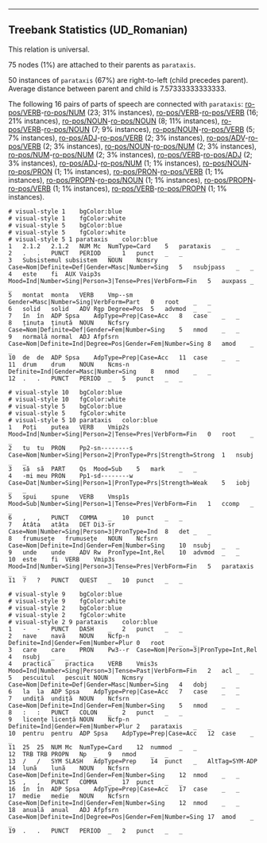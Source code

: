 

--------------------------------------------------------------------------------

## Treebank Statistics (UD_Romanian)

This relation is universal.

75 nodes (1%) are attached to their parents as `parataxis`.

50 instances of `parataxis` (67%) are right-to-left (child precedes parent).
Average distance between parent and child is 7.57333333333333.

The following 16 pairs of parts of speech are connected with `parataxis`: [ro-pos/VERB]()-[ro-pos/NUM]() (23; 31% instances), [ro-pos/VERB]()-[ro-pos/VERB]() (16; 21% instances), [ro-pos/NOUN]()-[ro-pos/NOUN]() (8; 11% instances), [ro-pos/VERB]()-[ro-pos/NOUN]() (7; 9% instances), [ro-pos/NOUN]()-[ro-pos/VERB]() (5; 7% instances), [ro-pos/ADJ]()-[ro-pos/VERB]() (2; 3% instances), [ro-pos/ADV]()-[ro-pos/VERB]() (2; 3% instances), [ro-pos/NOUN]()-[ro-pos/NUM]() (2; 3% instances), [ro-pos/NUM]()-[ro-pos/NUM]() (2; 3% instances), [ro-pos/VERB]()-[ro-pos/ADJ]() (2; 3% instances), [ro-pos/ADJ]()-[ro-pos/NUM]() (1; 1% instances), [ro-pos/NOUN]()-[ro-pos/PRON]() (1; 1% instances), [ro-pos/PRON]()-[ro-pos/VERB]() (1; 1% instances), [ro-pos/PROPN]()-[ro-pos/NOUN]() (1; 1% instances), [ro-pos/PROPN]()-[ro-pos/VERB]() (1; 1% instances), [ro-pos/VERB]()-[ro-pos/PROPN]() (1; 1% instances).


~~~ conllu
# visual-style 1	bgColor:blue
# visual-style 1	fgColor:white
# visual-style 5	bgColor:blue
# visual-style 5	fgColor:white
# visual-style 5 1 parataxis	color:blue
1	2.1.2	2.1.2	NUM	Mc	NumType=Card	5	parataxis	_	_
2	.	.	PUNCT	PERIOD	_	1	punct	_	_
3	Subsistemul	subsistem	NOUN	Ncmsry	Case=Nom|Definite=Def|Gender=Masc|Number=Sing	5	nsubjpass	_	_
4	este	fi	AUX	Vaip3s	Mood=Ind|Number=Sing|Person=3|Tense=Pres|VerbForm=Fin	5	auxpass	_	_
5	montat	monta	VERB	Vmp--sm	Gender=Masc|Number=Sing|VerbForm=Part	0	root	_	_
6	solid	solid	ADV	Rgp	Degree=Pos	5	advmod	_	_
7	în	în	ADP	Spsa	AdpType=Prep|Case=Acc	8	case	_	_
8	ținuta	ținută	NOUN	Ncfsry	Case=Nom|Definite=Def|Gender=Fem|Number=Sing	5	nmod	_	_
9	normală	normal	ADJ	Afpfsrn	Case=Nom|Definite=Ind|Degree=Pos|Gender=Fem|Number=Sing	8	amod	_	_
10	de	de	ADP	Spsa	AdpType=Prep|Case=Acc	11	case	_	_
11	drum	drum	NOUN	Ncms-n	Definite=Ind|Gender=Masc|Number=Sing	8	nmod	_	_
12	.	.	PUNCT	PERIOD	_	5	punct	_	_

~~~


~~~ conllu
# visual-style 10	bgColor:blue
# visual-style 10	fgColor:white
# visual-style 5	bgColor:blue
# visual-style 5	fgColor:white
# visual-style 5 10 parataxis	color:blue
1	Poți	putea	VERB	Vmip2s	Mood=Ind|Number=Sing|Person=2|Tense=Pres|VerbForm=Fin	0	root	_	_
2	tu	tu	PRON	Pp2-sn--------s	Case=Nom|Number=Sing|Person=2|PronType=Prs|Strength=Strong	1	nsubj	_	_
3	să	să	PART	Qs	Mood=Sub	5	mark	_	_
4	-mi	meu	PRON	Pp1-sd--------w	Case=Dat|Number=Sing|Person=1|PronType=Prs|Strength=Weak	5	iobj	_	_
5	spui	spune	VERB	Vmsp1s	Mood=Sub|Number=Sing|Person=1|Tense=Pres|VerbForm=Fin	1	ccomp	_	_
6	,	,	PUNCT	COMMA	_	10	punct	_	_
7	Atâta	atâta	DET	Di3-sr	Case=Nom|Number=Sing|Person=3|PronType=Ind	8	det	_	_
8	frumusețe	frumusețe	NOUN	Ncfsrn	Case=Nom|Definite=Ind|Gender=Fem|Number=Sing	10	nsubj	_	_
9	unde	unde	ADV	Rw	PronType=Int,Rel	10	advmod	_	_
10	este	fi	VERB	Vmip3s	Mood=Ind|Number=Sing|Person=3|Tense=Pres|VerbForm=Fin	5	parataxis	_	_
11	?	?	PUNCT	QUEST	_	10	punct	_	_

~~~


~~~ conllu
# visual-style 9	bgColor:blue
# visual-style 9	fgColor:white
# visual-style 2	bgColor:blue
# visual-style 2	fgColor:white
# visual-style 2 9 parataxis	color:blue
1	-	-	PUNCT	DASH	_	2	punct	_	_
2	nave	navă	NOUN	Ncfp-n	Definite=Ind|Gender=Fem|Number=Plur	0	root	_	_
3	care	care	PRON	Pw3--r	Case=Nom|Person=3|PronType=Int,Rel	4	nsubj	_	_
4	practică	practica	VERB	Vmis3s	Mood=Ind|Number=Sing|Person=3|Tense=Past|VerbForm=Fin	2	acl	_	_
5	pescuitul	pescuit	NOUN	Ncmsry	Case=Nom|Definite=Def|Gender=Masc|Number=Sing	4	dobj	_	_
6	la	la	ADP	Spsa	AdpType=Prep|Case=Acc	7	case	_	_
7	undiță	undiță	NOUN	Ncfsrn	Case=Nom|Definite=Ind|Gender=Fem|Number=Sing	5	nmod	_	_
8	:	:	PUNCT	COLON	_	2	punct	_	_
9	licențe	licență	NOUN	Ncfp-n	Definite=Ind|Gender=Fem|Number=Plur	2	parataxis	_	_
10	pentru	pentru	ADP	Spsa	AdpType=Prep|Case=Acc	12	case	_	_
11	25	25	NUM	Mc	NumType=Card	12	nummod	_	_
12	TRB	TRB	PROPN	Np	_	9	nmod	_	_
13	/	/	SYM	SLASH	AdpType=Prep	14	punct	_	AltTag=SYM-ADP
14	lună	lună	NOUN	Ncfsrn	Case=Nom|Definite=Ind|Gender=Fem|Number=Sing	12	nmod	_	_
15	,	,	PUNCT	COMMA	_	17	punct	_	_
16	în	în	ADP	Spsa	AdpType=Prep|Case=Acc	17	case	_	_
17	medie	medie	NOUN	Ncfsrn	Case=Nom|Definite=Ind|Gender=Fem|Number=Sing	12	nmod	_	_
18	anuală	anual	ADJ	Afpfsrn	Case=Nom|Definite=Ind|Degree=Pos|Gender=Fem|Number=Sing	17	amod	_	_
19	.	.	PUNCT	PERIOD	_	2	punct	_	_

~~~


